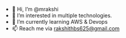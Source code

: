 - 👋 Hi, I’m @mrakshi
- 👀 I’m interested in multiple technologies.
- 🌱 I’m currently learning AWS & Devops
- 📫 Reach me via rakshithbs625@gmail.com

<!---
mrakshi/mrakshi is a ✨ special ✨ repository because its `README.md` (this file) appears on your GitHub profile.
You can click the Preview link to take a look at your changes.
--->
